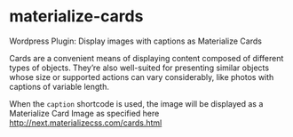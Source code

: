 # materialize-cards
Wordpress Plugin: Display images with captions as Materialize Cards

Cards are a convenient means of displaying content composed of different types of objects. They’re also well-suited for presenting similar objects whose size or supported actions can vary considerably, like photos with captions of variable length.

When the `caption` shortcode is used, the image will be displayed as a Materialize Card Image as specified here http://next.materializecss.com/cards.html
